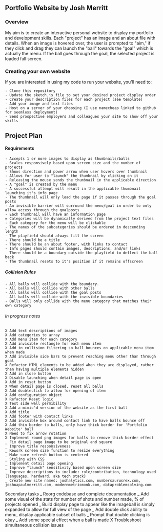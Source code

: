 ## Portfolio Website by Josh Merritt

### Overview

My aim is to create an interactive personal website to display my portfolio and development skills.
Each "project" has an image and an about file with details. When an image is hovered over, the user is
prompted to "aim," if they click and drag they can launch the "ball" towards the "goal" which is actually the menu.
If the ball goes through the goal, the selected project is loaded full screen.

### Creating your own website

If you are interested in using my code to run your website, you'll need to:

    - Clone this repository
    - Update the sketch.js file to set your desired project display order
    - Create your description files for each project (see template)
    - Add your image and text files
    - Host on a server of your choosing (I use namecheap linked to github for seemless deployment)
    - Send prospective employers and colleagues your site to show off your skills

## Project Plan

#### Requirements

    - Accepts 1 or more images to display as thumbnails/balls
    - Scales responsively based upon screen size and the number of projects
    - Shows direction and power arrow when user hovers over thumbnail
    - Allows for user to "launch" the thumbnail by clicking on it
    - Releasing the mouse sends the thumbnail in the applicable direction
    - A "goal" is created by the menu
    - A successful attempt will result in the applicable thumbnail launching it's info page
    - The thumbnail will only load the page if it passes through the goal posts
    - An invisible barrier will surround the menu/goal in order to only allow access through the goalposts
    - Each thumbnail will have an information page
    = Categories will be dynamically derived from the project text files
    - Each category for the menu will be clickable
    - The names of the subcategories should be ordered in descending length
    - The playfield should always fill the screen
    - There should be a title
    - There should be an about footer, with links to contact
    - Info pages should contain images, descriptions, and/or links
    - There should be a boundary outside the playfield to deflect the ball back
    - The thumbnail resets to it's position if it remains offscreen

##### Collision Rules
    - All balls will collide with the boundary.
    - All balls will collide with other balls
    - All balls will collide with the goal posts
    - All balls will collide with the invisible boundaries
    - Balls will only collide with the menu category that matches their own category

###### In progress notes
    X Add text descriptions of images
    X Add categories to array
    X Add menu item for each category
    X Add invisible rectangle for each menu item
    X Add in collision filtering so ball bounces on applicable menu item when made
    X Add invisible side bars to prevent reaching menu other than through goal
    X Refactor HTML elements to be added when they are displayed, rather than having multiple elements hidden
    X Add in close button
    X Disable launching when detail page is open
    X Add in reset button
    X When detail page is closed, reset all balls
    X Add doubleclick to allow for opening of item
    X Add configuration object
    X Refactor Reset logic
    X Test side wall permibility
    X Add a mimic'd version of the website as the first ball
    X Add title
    X Add footer with contact links
    X Add invisible box around contact link to have balls bounce off
    X Add thin border to balls, only have thick border for 'Portfolio Website' ball
    X Need to fix arrow rotation
    X Implement round png images for balls to remove thick border effect
    _ Fix detail page image to be original and square
    _ Improve title responsiveness
    _ Rework screen size function to resize everything
    _ Make sure refresh button is centered
    _ Styling with CSS
    _ Implement detail page opening
    _ Improve "launch" sensitivity based upon screen size
    _ Improve descriptions to include: role/contribution, technology used (languages, hardward, aka tech stack)
    _ Create new site named: joshalytics.com, numbersaurusrex.com, joshuapaulmerritt.com, modernmetricmonk.com, dataproblemsolving.com

Secondary tasks
    _ Reorg codebase and complete documentation
    _ Add some visual of the stats for number of shots and number made, % of projects opened
    _ Build display page to appear like the imageball is simply expanded to allow for full view of the page
    _ Add double click ability to menu, display applicable subset of balls
    _ Prompt that double clicking is okay
    _ Add some special effect when a ball is made
    X Troubleshoot simultaneous collision issues
    